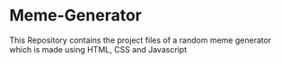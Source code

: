 # Meme-Generator
This Repository contains the project files of a random meme generator which is made using HTML, CSS and Javascript
